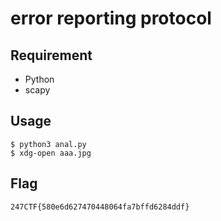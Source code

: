 # error reporting protocol
## Requirement
* Python
* scapy

## Usage
```
$ python3 anal.py
$ xdg-open aaa.jpg
```
## Flag
```
247CTF{580e6d627470448064fa7bffd6284ddf}

```
